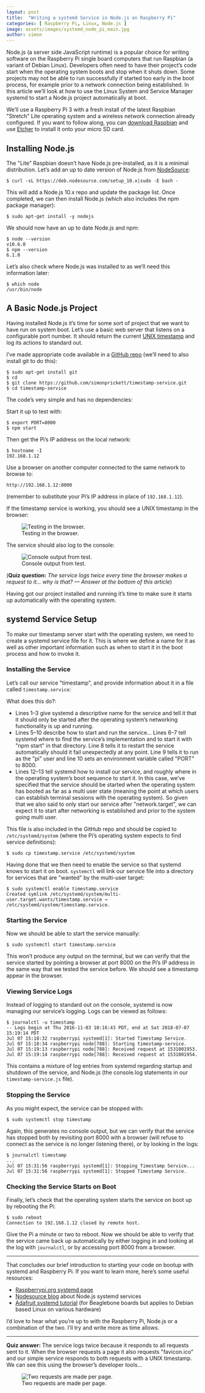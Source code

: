 ```yaml
---
layout: post
title:  "Writing a systemd Service in Node.js on Raspberry Pi"
categories: [ Raspberry Pi, Linux, Node.js ]
image: assets/images/systemd_node_pi_main.jpg
author: simon
---
```

Node.js (a server side JavaScript runtime) is a popular choice for writing software on the Raspberry Pi single board computers that run Raspbian (a variant of Debian Linux). Developers often need to have their project’s code start when the operating system boots and stop when it shuts down. Some projects may not be able to run successfully if started too early in the boot process, for example prior to a network connection being established. In this article we’ll look at how to use the Linux System and Service Manager systemd to start a Node.js project automatically at boot.

We’ll use a Raspberry Pi 3 with a fresh install of the latest Raspbian "Stretch" Lite operating system and a wireless network connection already configured. If you want to follow along, you can [download Raspbian](https://www.raspberrypi.org/downloads/raspbian/) and use [Etcher](https://www.balena.io/etcher/) to install it onto your micro SD card.

## Installing Node.js
The "Lite" Raspbian doesn’t have Node.js pre-installed, as it is a minimal distribution. Let’s add an up to date version of Node.js from [NodeSource](https://nodesource.com/):

```
$ curl -sL https://deb.nodesource.com/setup_10.x|sudo -E bash -
```

This will add a Node.js 10.x repo and update the package list. Once completed, we can then install Node.js (which also includes the npm package manager):

```
$ sudo apt-get install -y nodejs
```

We should now have an up to date Node.js and npm:

```
$ node --version
v10.6.0
$ npm --version
6.1.0
```

Let’s also check where Node.js was installed to as we’ll need this information later:

```
$ which node
/usr/bin/node
```

## A Basic Node.js Project
Having installed Node.js it’s time for some sort of project that we want to have run on system boot. Let’s use a basic web server that listens on a configurable port number. It should return the current [UNIX timestamp](https://www.unixtimestamp.com/) and log its actions to standard out.

I’ve made appropriate code available in a [GitHub repo](https://github.com/simonprickett/timestamp-service) (we’ll need to also install git to do this):

```
$ sudo apt-get install git
$ cd
$ git clone https://github.com/simonprickett/timestamp-service.git
$ cd timestamp-service
```

The code’s very simple and has no dependencies:

<script src="https://gist.github.com/simonprickett/5a7907f48c81b2d256cfafabb3277bd3.js"></script>

Start it up to test with:

```
$ export PORT=8000
$ npm start
```

Then get the Pi’s IP address on the local network:

```
$ hostname -I
192.168.1.12
```

Use a browser on another computer connected to the same network to browse to:

```
http://192.168.1.12:8000
```

(remember to substitute your Pi’s IP address in place of `192.168.1.12`).

If the timestamp service is working, you should see a UNIX timestamp in the browser:

<figure class="figure">
  <img src="{{ site.baseurl }}/assets/images/systemd_node_pi_testing_browser.png" class="figure-img img-fluid" alt="Testing in the browser.">
  <figcaption class="figure-caption text-center">Testing in the browser.</figcaption>
</figure>

The service should also log to the console:

<figure class="figure">
  <img src="{{ site.baseurl }}/assets/images/systemd_node_pi_timestamp_console.png" class="figure-img img-fluid" alt="Console output from test.">
  <figcaption class="figure-caption text-center">Console output from test.</figcaption>
</figure>

(**Quiz question:** _The service logs twice every time the browser makes a request to it... why is that? — Answer at the bottom of this article_)

Having got our project installed and running it’s time to make sure it starts up automatically with the operating system.

## systemd Service Setup
To make our timestamp server start with the operating system, we need to create a systemd service file for it. This is where we define a name for it as well as other important information such as when to start it in the boot process and how to invoke it.

### Installing the Service
Let’s call our service "timestamp", and provide information about it in a file called `timestamp.service`:

<script src="https://gist.github.com/simonprickett/88bcc7aa5db7b02df94362bfb0e32104.js"></script>

What does this do?:

* Lines 1–3 give systemd a descriptive name for the service and tell it that it should only be started after the operating system’s networking functionality is up and running.
* Lines 5–10 describe how to start and run the service… Lines 6–7 tell systemd where to find the service’s implementation and to start it with "npm start" in that directory. Line 8 tells it to restart the service automatically should it fail unexpectedly at any point. Line 9 tells it to run as the "pi" user and line 10 sets an environment variable called "PORT" to 8000.
* Lines 12–13 tell systemd how to install our service, and roughly where in the operating system’s boot sequence to start it. In this case, we’ve specified that the service should be started when the operating system has booted as far as a multi user state (meaning the point at which users can establish terminal sessions with the operating system). So given that we also said to only start our service after "network.target", we can expect it to start after networking is established and prior to the system going multi user.

This file is also included in the GitHub repo and should be copied to `/etc/systemd/system` (where the Pi’s operating system expects to find service definitions):

```
$ sudo cp timestamp.service /etc/systemd/system
```

Having done that we then need to enable the service so that systemd knows to start it on boot. `systemctl` will link our service file into a directory for services that are "wanted" by the multi-user target:

```
$ sudo systemctl enable timestamp.service
Created symlink /etc/systemd/system/multi-user.target.wants/timestamp.service → /etc/systemd/system/timestamp.service.
```

### Starting the Service
Now we should be able to start the service manually:

```
$ sudo systemctl start timestamp.service
```

This won’t produce any output on the terminal, but we can verify that the service started by pointing a browser at port 8000 on the Pi’s IP address in the same way that we tested the service before. We should see a timestamp appear in the browser.

### Viewing Service Logs
Instead of logging to standard out on the console, systemd is now managing our service’s logging. Logs can be viewed as follows:

```
$ journalctl -u timestamp
-- Logs begin at Thu 2016-11-03 10:16:43 PDT, end at Sat 2018-07-07 15:19:14 PDT
Jul 07 15:18:32 raspberrypi systemd[1]: Started Timestamp Service.
Jul 07 15:18:34 raspberrypi node[788]: Starting timestamp-service.
Jul 07 15:19:13 raspberrypi node[788]: Received request at 1531001953.
Jul 07 15:19:14 raspberrypi node[788]: Received request at 1531001954.
```

This contains a mixture of log entries from systemd regarding startup and shutdown of the service, and Node.js (the console.log statements in our `timestamp-service.js` file).

### Stopping the Service

As you might expect, the service can be stopped with:

```
$ sudo systemctl stop timestamp
```

Again, this generates no console output, but we can verify that the service has stopped both by revisiting port 8000 with a browser (will refuse to connect as the service is no longer listening there), or by looking in the logs:

```
$ journalctl timestamp
...
Jul 07 15:31:56 raspberrypi systemd[1]: Stopping Timestamp Service...
Jul 07 15:31:56 raspberrypi systemd[1]: Stopped Timestamp Service.
```

### Checking the Service Starts on Boot
Finally, let’s check that the operating system starts the service on boot up by rebooting the Pi:

```
$ sudo reboot
Connection to 192.168.1.12 closed by remote host.
```

Give the Pi a minute or two to reboot. Now we should be able to verify that the service came back up automatically by either logging in and looking at the log with `journalctl`, or by accessing port 8000 from a browser.

---

That concludes our brief introduction to starting your code on bootup with systemd and Raspberry Pi. If you want to learn more, here’s some useful resources:

* [Raspberrypi.org systemd page](https://www.raspberrypi.org/documentation/linux/usage/systemd.md)
* [Nodesource blog](https://nodesource.com/blog/running-your-node-js-app-with-systemd-part-1/) about Node.js systemd services
* [Adafruit systemd tutorial](https://learn.adafruit.com/running-programs-automatically-on-your-tiny-computer/systemd-writing-and-enabling-a-service) (for Beaglebone boards but applies to Debian based Linux on various hardware)

I’d love to hear what you’re up to with the Raspberry Pi, Node.js or a combination of the two. I’ll try and write more as time allows.

---

**Quiz answer:** The service logs twice because it responds to all requests sent to it. When the browser requests a page it also requests "favicon.ico" and our simple service responds to both requests with a UNIX timestamp. We can see this using the browser’s developer tools...

<figure class="figure">
  <img src="{{ site.baseurl }}/assets/images/systemd_node_pi_network_tools.png" class="figure-img img-fluid" alt="Two requests are made per page.">
  <figcaption class="figure-caption text-center">Two requests are made per page.</figcaption>
</figure>
